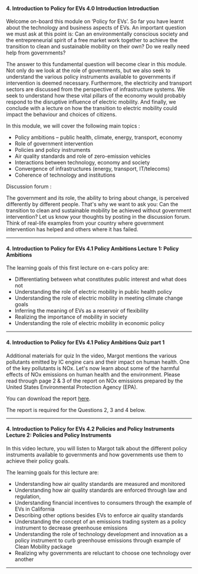#### 4. Introduction to Policy for EVs   4.0 Introduction   Introduction

Welcome on-board this module on ‘Policy for EVs’. So far you have learnt about the technology and business aspects of EVs. An important question we must ask at this point is: Can an environmentally conscious society and the entrepreneurial spirit of a free market work together to achieve the transition to clean and sustainable mobility on their own? Do we really need help from governments?
 
The answer to this fundamental question will become clear in this module. Not only do we look at the role of governments, but we also seek to understand the various policy instruments available to governments if intervention is deemed necessary. Furthermore, the electricity and transport sectors are discussed from the perspective of infrastructure systems. We seek to understand how these vital pillars of the economy would probably respond to the disruptive influence of electric mobility. And finally, we conclude with a lecture on how the transition to electric mobility could impact the behaviour and choices of citizens.


In this module, we will cover the following main topics :

* Policy ambitions – public health, climate, energy, transport, economy
* Role of government intervention
* Policies and policy instruments
* Air quality standards and role of zero-emission vehicles
* Interactions between technology, economy and society
* Convergence of infrastructures (energy, transport, IT/telecoms)
* Coherence of technology and institutions

Discussion forum :

The government and its role, the ability to bring about change, is perceived differently by different people. That's why we want to ask you: Can the transition to clean and sustainable mobility be achieved without government intervention? 
Let us know your thoughts by posting in the discussion forum. Think of real-life examples from your country where government intervention has helped and others where it has failed.

---

#### 4. Introduction to Policy for EVs   4.1 Policy Ambitions   Lecture 1: Policy Ambitions

The learning goals of this first lecture on e-cars policy are:

* Differentiating between what constitutes public interest and what does not
* Understanding the role of electric mobility in public health policy
* Understanding the role of electric mobility in meeting climate change goals
* Inferring the meaning of EVs as a reservoir of flexibility
* Realizing the importance of mobility in society
* Understanding the role of electric mobility in economic policy

---

#### 4. Introduction to Policy for EVs   4.1 Policy Ambitions   Quiz part 1

Additional materials for quiz
In the video, Margot mentions the various pollutants emitted by IC engine cars and their impact on human health. One of the key pollutants is NOx. Let's now learn about some of the harmful effects of NOx emissions on human health and the environment. Please read through page 2 & 3 of the report on NOx emissions prepared by the United States Environmental Protection Agency (EPA). 

You can download the report [here](https://prod-edxapp.edx-cdn.org/assets/courseware/v1/6ba8e94daaed0c851d2b06828abee69f/asset-v1:DelftX+eCARS1x+1T2018a+type@asset+block/EPA_Nitrogen_Oxides.pdf). 

The report is required for the Questions 2, 3 and 4 below. 

---

#### 4. Introduction to Policy for EVs   4.2 Policies and Policy Instruments   Lecture 2: Policies and Policy Instruments

In this video lecture, you will listen to Margot talk about the different policy instruments available to governments and how governments use them to achieve their policy goals.

The learning goals for this lecture are:

* Understanding how air quality standards are measured and monitored
* Understanding how air quality standards are enforced through law and regulation,
* Understanding financial incentives to consumers through the example of EVs in California
* Describing other options besides EVs to enforce air quality standards
* Understanding the concept of an emissions trading system as a policy instrument to decrease greenhouse emissions
* Understanding the role of technology development and innovation as a policy instrument to curb greenhouse emissions through example of Clean Mobility package
* Realizing why governments are reluctant to choose one technology over another

---


